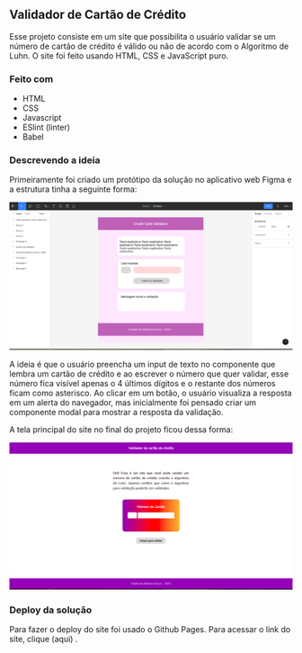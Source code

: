 ## Validador de Cartão de Crédito
Esse projeto consiste em um site que possibilita o usuário validar se um número de cartão de crédito é válido ou não de acordo com o Algoritmo de Luhn. O site foi feito usando HTML, CSS e JavaScript puro. 

### Feito com 

* HTML
* CSS
* Javascript
* ESlint (linter)
* Babel 

### Descrevendo a ideia 

Primeiramente foi criado um protótipo da solução no aplicativo web Figma e a estrutura tinha a seguinte forma: 

![Figma protótipo](/src/images/prototipo-figma.png "Figma protótipo")

A ideia é que o usuário preencha um input de texto no componente que lembra um cartão de crédito e ao escrever o número que quer validar, esse número fica visível apenas o 4 últimos dígitos e o restante dos números ficam como asterisco. Ao clicar em um botão, o usuário visualiza a resposta em um alerta do navegador, mas inicialmente foi pensado criar um componente modal para mostrar a resposta da validação. 

A tela principal do site no final do projeto ficou dessa forma:

![Site final](/src/images/site-final.png "Site final")
### Deploy da solução 

Para fazer o deploy do site foi usado o Github Pages. 
Para acessar o link do site,  clique (aqui) <link>.
